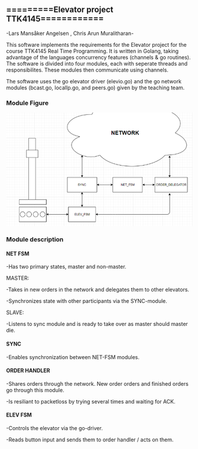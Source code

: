 ## =========Elevator project TTK4145============
-Lars Mansåker Angelsen , Chris Arun Muralitharan-

This software implements the requirements for the Elevator project for the course TTK4145 Real Time Programming.
It is written in Golang, taking advantage of the languages concurrency features (channels & go routines). The
software is divided into four modules, each with seperate threads and responsibilites. These modules then communicate
using channels.

The software uses the go elevator driver (elevio.go) and the go network modules (bcast.go, localIp.go, and peers.go) given
by the teaching team.

### Module Figure

![Figure](Modules_snipped.PNG)

### Module description

#### NET FSM
   
   -Has two primary states, master and non-master. 
 
   MASTER:
   
   -Takes in new orders in the network and delegates them to other elevators.
   
   -Synchronizes state with other participants via the SYNC-module.
   
   SLAVE:
   
   -Listens to sync module and is ready to take over as master should master die.
    
#### SYNC

   -Enables synchronization between NET-FSM modules.
   
#### ORDER HANDLER

   -Shares orders through the network. New order orders and finished orders go through this module.
   
   -Is resiliant to packetloss by trying several times and waiting for ACK.
   
#### ELEV FSM

   -Controls the elevator via the go-driver.
   
   -Reads button input and sends them to order handler / acts on them.
